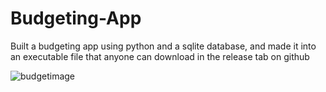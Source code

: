 # Budgeting-App
Built a budgeting app using python and a sqlite database, and made it into an executable file that anyone can download in the release tab on github

![budgetimage](https://user-images.githubusercontent.com/80128520/158084909-6afdffc0-6610-4528-ab69-95ff8dbcb659.PNG)
